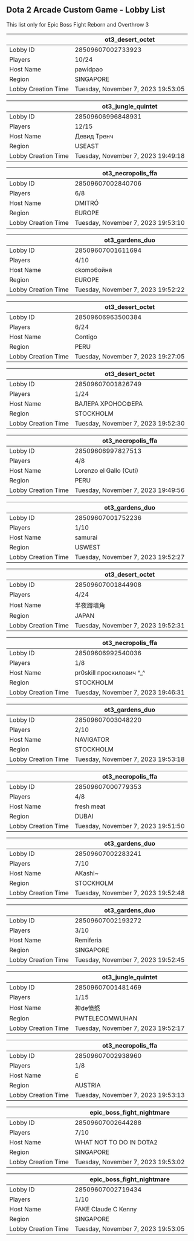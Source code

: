 ## Dota 2 Arcade Custom Game - Lobby List

This list only for Epic Boss Fight Reborn and Overthrow 3

|  | ot3_desert_octet |
| ------ | ------ |
| Lobby ID | 28509607002733923 |
| Players | 10/24 |
| Host Name | pawidpao |
| Region | SINGAPORE |
| Lobby Creation Time | Tuesday, November 7, 2023 19:53:05 |


|  | ot3_jungle_quintet |
| ------ | ------ |
| Lobby ID | 28509606996848931 |
| Players | 12/15 |
| Host Name | Девид Тренч |
| Region | USEAST |
| Lobby Creation Time | Tuesday, November 7, 2023 19:49:18 |


|  | ot3_necropolis_ffa |
| ------ | ------ |
| Lobby ID | 28509607002840706 |
| Players | 6/8 |
| Host Name | DMITRÓ |
| Region | EUROPE |
| Lobby Creation Time | Tuesday, November 7, 2023 19:53:10 |


|  | ot3_gardens_duo |
| ------ | ------ |
| Lobby ID | 28509607001611694 |
| Players | 4/10 |
| Host Name | ckomo6oйня |
| Region | EUROPE |
| Lobby Creation Time | Tuesday, November 7, 2023 19:52:22 |


|  | ot3_desert_octet |
| ------ | ------ |
| Lobby ID | 28509606963500384 |
| Players | 6/24 |
| Host Name | Contigo |
| Region | PERU |
| Lobby Creation Time | Tuesday, November 7, 2023 19:27:05 |


|  | ot3_desert_octet |
| ------ | ------ |
| Lobby ID | 28509607001826749 |
| Players | 1/24 |
| Host Name | ВАЛЕРА ХРОНОСФЕРА |
| Region | STOCKHOLM |
| Lobby Creation Time | Tuesday, November 7, 2023 19:52:30 |


|  | ot3_necropolis_ffa |
| ------ | ------ |
| Lobby ID | 28509606997827513 |
| Players | 4/8 |
| Host Name | Lorenzo el Gallo (Cuti) |
| Region | PERU |
| Lobby Creation Time | Tuesday, November 7, 2023 19:49:56 |


|  | ot3_gardens_duo |
| ------ | ------ |
| Lobby ID | 28509607001752236 |
| Players | 1/10 |
| Host Name | samurai |
| Region | USWEST |
| Lobby Creation Time | Tuesday, November 7, 2023 19:52:27 |


|  | ot3_desert_octet |
| ------ | ------ |
| Lobby ID | 28509607001844908 |
| Players | 4/24 |
| Host Name | 半夜蹲墙角 |
| Region | JAPAN |
| Lobby Creation Time | Tuesday, November 7, 2023 19:52:31 |


|  | ot3_necropolis_ffa |
| ------ | ------ |
| Lobby ID | 28509606992540036 |
| Players | 1/8 |
| Host Name | pr0skill проскилович ^_^ |
| Region | STOCKHOLM |
| Lobby Creation Time | Tuesday, November 7, 2023 19:46:31 |


|  | ot3_gardens_duo |
| ------ | ------ |
| Lobby ID | 28509607003048220 |
| Players | 2/10 |
| Host Name | NAVIGATOR |
| Region | STOCKHOLM |
| Lobby Creation Time | Tuesday, November 7, 2023 19:53:18 |


|  | ot3_necropolis_ffa |
| ------ | ------ |
| Lobby ID | 28509607000779353 |
| Players | 4/8 |
| Host Name | fresh meat |
| Region | DUBAI |
| Lobby Creation Time | Tuesday, November 7, 2023 19:51:50 |


|  | ot3_gardens_duo |
| ------ | ------ |
| Lobby ID | 28509607002283241 |
| Players | 7/10 |
| Host Name | AKashi~ |
| Region | STOCKHOLM |
| Lobby Creation Time | Tuesday, November 7, 2023 19:52:48 |


|  | ot3_gardens_duo |
| ------ | ------ |
| Lobby ID | 28509607002193272 |
| Players | 3/10 |
| Host Name | Remiferia |
| Region | SINGAPORE |
| Lobby Creation Time | Tuesday, November 7, 2023 19:52:45 |


|  | ot3_jungle_quintet |
| ------ | ------ |
| Lobby ID | 28509607001481469 |
| Players | 1/15 |
| Host Name | 神de愤怒 |
| Region | PWTELECOMWUHAN |
| Lobby Creation Time | Tuesday, November 7, 2023 19:52:17 |


|  | ot3_necropolis_ffa |
| ------ | ------ |
| Lobby ID | 28509607002938960 |
| Players | 1/8 |
| Host Name | £ |
| Region | AUSTRIA |
| Lobby Creation Time | Tuesday, November 7, 2023 19:53:13 |


|  | epic_boss_fight_nightmare |
| ------ | ------ |
| Lobby ID | 28509607002644288 |
| Players | 7/10 |
| Host Name | WHAT NOT TO DO IN DOTA2 |
| Region | SINGAPORE |
| Lobby Creation Time | Tuesday, November 7, 2023 19:53:02 |


|  | epic_boss_fight_nightmare |
| ------ | ------ |
| Lobby ID | 28509607002719434 |
| Players | 1/10 |
| Host Name | FAKE Claude C Kenny |
| Region | SINGAPORE |
| Lobby Creation Time | Tuesday, November 7, 2023 19:53:05 |


